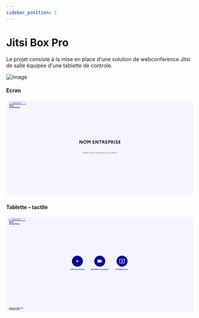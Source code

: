 ```yaml
---
sidebar_position: 1
---
```


# Jitsi Box Pro

Le projet consiste à la mise en place d'une solution de webconference Jitsi de salle équipée d'une tablette de controle.


![image](https://user-images.githubusercontent.com/30130845/184886422-d0226f2c-18ba-4953-95b8-b7396f292208.png)

#### Ecran
![image](../static/img/main-screen/main-screen.png "Main-Screen")

#### Tablette – tactile
![image](../static/img/controller/controller.png "Contolleur")




